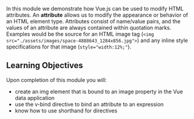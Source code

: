 In this module we demonstrate how Vue.js can be used to modify HTML attributes. An **attribute** allows us to modify the appearance or behavior of an HTML element type. Attributes consist of name/value pairs, and the values of an attribute are always contained within quotation marks. Examples would be the source for an HTML image tag (`<img src="./assets/images/space-4888643_1284x856.jpg">`) and any inline style specifications for that image (`style="width:12%;"`).

## Learning Objectives

Upon completion of this module you will:

- create an img element that is bound to an image property in the Vue data application
- use the v-bind directive to bind an attribute to an expression
- know how to use shorthand for directives
